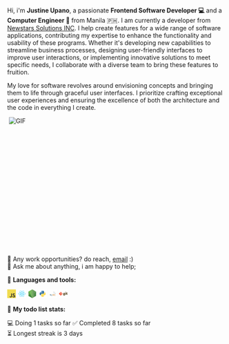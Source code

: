 Hi, i'm **Justine Upano**, a passionate **Frontend Software Developer 💻** and a **Computer Engineer 🦾** from Manila 🇵🇭. I am currently a developer from [Newstars Solutions INC](https://www.newstarsinc.com/). I help create features for a wide range of software applications, contributing my expertise to enhance the functionality and usability of these programs. Whether it's developing new capabilities to streamline business processes, designing user-friendly interfaces to improve user interactions, or implementing innovative solutions to meet specific needs, I collaborate with a diverse team to bring these features to fruition. 

My love for software revolves around envisioning concepts and bringing them to life through graceful user interfaces. I prioritize crafting exceptional user experiences and ensuring the excellence of both the architecture and the code in everything I create.

<img align="right" alt="GIF" src="https://github.com/justine-135/justine-135/assets/68592173/685a137a-de1a-4ed8-8961-4ed8112a61c2" width="500" height="320" />
  
💼 Any work opportunities? do reach, [email](mailto:justineupano87@gmail.com) :)
<br />
💬 Ask me about anything, i am happy to help;

🧰 **Languages and tools:**  

<code><img height="20" src="https://raw.githubusercontent.com/github/explore/80688e429a7d4ef2fca1e82350fe8e3517d3494d/topics/javascript/javascript.png"></code>
<code><img height="20" src="https://raw.githubusercontent.com/github/explore/80688e429a7d4ef2fca1e82350fe8e3517d3494d/topics/react/react.png"></code>
<code><img height="20" src="https://raw.githubusercontent.com/github/explore/80688e429a7d4ef2fca1e82350fe8e3517d3494d/topics/nodejs/nodejs.png"></code>
<code><img height="20" src="https://raw.githubusercontent.com/github/explore/80688e429a7d4ef2fca1e82350fe8e3517d3494d/topics/python/python.png"></code>
<code><img height="20" src="https://raw.githubusercontent.com/github/explore/80688e429a7d4ef2fca1e82350fe8e3517d3494d/topics/mysql/mysql.png"></code>
<code><img height="20" src="https://raw.githubusercontent.com/github/explore/80688e429a7d4ef2fca1e82350fe8e3517d3494d/topics/git/git.png"></code>

🚧 **My todo list stats:**
<!-- TODO-IST:START -->         
💻  Doing 1 tasks so far
✅  Completed 8 tasks so far           
⏳  Longest streak is 3 days
<!-- TODO-IST:END -->
